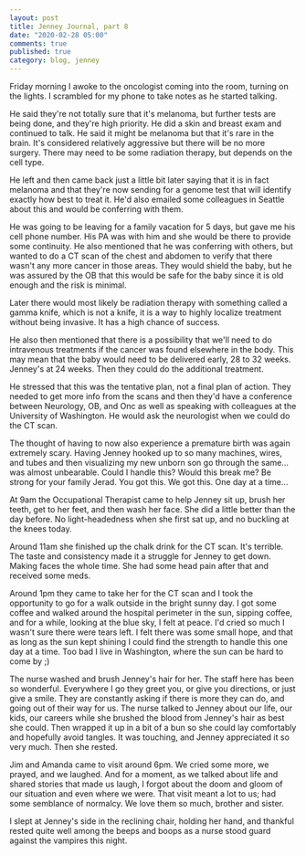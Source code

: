 ```yaml
---
layout: post
title: Jenney Journal, part 8
date: "2020-02-28 05:00"
comments: true
published: true
category: blog, jenney
---
```


Friday morning I awoke to the oncologist coming into the room, turning on the lights. I scrambled for my phone to take notes as he started talking.

He said they're not totally sure that it's melanoma, but further tests are being done, and they're high priority. He did a skin and breast exam and continued to talk. He said it might be melanoma but that it's rare in the brain. It's considered relatively aggressive but there will be no more surgery. There may need to be some radiation therapy, but depends on the cell type.

He left and then came back just a little bit later saying that it is in fact melanoma and that they're now sending for a genome test that will identify exactly how best to treat it. He'd also emailed some colleagues in Seattle about this and would be conferring with them.

He was going to be leaving for a family vacation for 5 days, but gave me his cell phone number. His PA was with him and she would be there to provide some continuity. He also mentioned that he was conferring with others, but wanted to do a CT scan of the chest and abdomen to verify that there wasn't any more cancer in those areas. They would shield the baby, but he was assured by the OB that this would be safe for the baby since it is old enough and the risk is minimal.

Later there would most likely be radiation therapy with something called a gamma knife, which is not a knife, it is a way to highly localize treatment without being invasive. It has a high chance of success.

He also then mentioned that there is a possibility that we'll need to do intravenous treatments if the cancer was found elsewhere in the body. This may mean that the baby would need to be delivered early, 28 to 32 weeks. Jenney's at 24 weeks. Then they could do the additional treatment.

He stressed that this was the tentative plan, not a final plan of action. They needed to get more info from the scans and then they'd have a conference between Neurology, OB, and Onc as well as speaking with colleagues at the University of Washington. He would ask the neurologist when we could do the CT scan.

The thought of having to now also experience a premature birth was again extremely scary. Having Jenney hooked up to so many machines, wires, and tubes and then visualizing my new unborn son go through the same... was almost unbearable. Could I handle this? Would this break me? Be strong for your family Jerad. You got this. We got this. One day at a time...

At 9am the Occupational Therapist came to help Jenney sit up, brush her teeth, get to her feet, and then wash her face. She did a little better than the day before. No light-headedness when she first sat up, and no buckling at the knees today.

Around 11am she finished up the chalk drink for the CT scan. It's terrible. The taste and consistency made it a struggle for Jenney to get down. Making faces the whole time. She had some head pain after that and received some meds.

Around 1pm they came to take her for the CT scan and I took the opportunity to go for a walk outside in the bright sunny day. I got some coffee and walked around the hospital perimeter in the sun, sipping coffee, and for a while, looking at the blue sky, I felt at peace. I'd cried so much I wasn't sure there were tears left. I felt there was some small hope, and that as long as the sun kept shining I could find the strength to handle this one day at a time. Too bad I live in Washington, where the sun can be hard to come by ;)

The nurse washed and brush Jenney's hair for her. The staff here has been so wonderful. Everywhere I go they greet you, or give you directions, or just give a smile. They are constantly asking if there is more they can do, and going out of their way for us. The nurse talked to Jenney about our life, our kids, our careers while she brushed the blood from Jenney's hair as best she could. Then wrapped it up in a bit of a bun so she could lay comfortably and hopefully avoid tangles. It was touching, and Jenney appreciated it so very much. Then she rested.

Jim and Amanda came to visit around 6pm. We cried some more, we prayed, and we laughed. And for a moment, as we talked about life and shared stories that made us laugh, I forgot about the doom and gloom of our situation and even where we were. That visit meant a lot to us; had some semblance of normalcy. We love them so much, brother and sister.

I slept at Jenney's side in the reclining chair, holding her hand, and thankful rested quite well among the beeps and boops as a nurse stood guard against the vampires this night.